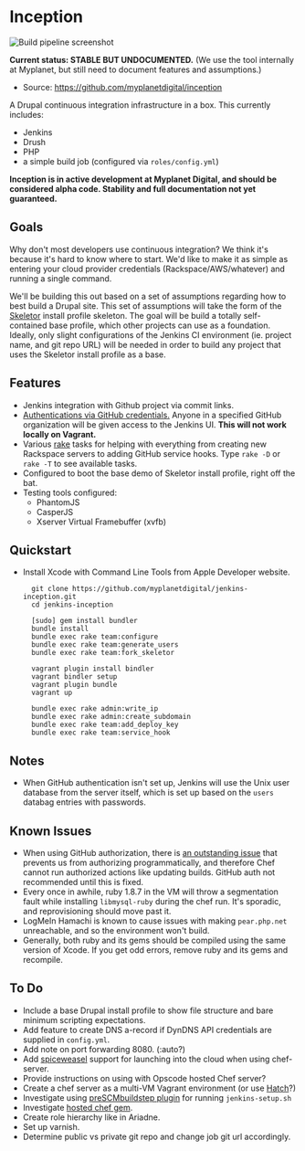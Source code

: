 Inception
=========

![Build pipeline
screenshot](http://i.imgur.com/GUqYKNZ.png)

**Current status: STABLE BUT UNDOCUMENTED.** (We use the tool internally
at Myplanet, but still need to document features and assumptions.)

  - Source: https://github.com/myplanetdigital/inception

A Drupal continuous integration infrastructure in a box. This currently
includes:

  - Jenkins
  - Drush
  - PHP
  - a simple build job (configured via `roles/config.yml`)

**Inception is in active development at Myplanet Digital, and should be
considered alpha code. Stability and full documentation not yet
guaranteed.**

Goals
-----

Why don't most developers use continuous integration? We think it's
because it's hard to know where to start. We'd like to make it as simple
as entering your cloud provider credentials (Rackspace/AWS/whatever) and
running a single command.

We'll be building this out based on a set of assumptions regarding how
to best build a Drupal site. This set of assumptions will take the form
of the [Skeletor][skeletor] install profile skeleton. The goal will be
build a totally self-contained base profile, which other projects can
use as a foundation. Ideally, only slight configurations of the Jenkins
CI environment (ie. project name, and git repo URL) will be needed in
order to build any project that uses the Skeletor install profile as
a base.

Features
--------

  - Jenkins integration with Github project via commit links.
  - [Authentications via GitHub credentials.][plugin-github-oauth]
    Anyone in a specified GitHub organization will be given access to
    the Jenkins UI. **This will not work locally on Vagrant.**
  - Various [rake][about-rake] tasks for helping with everything from
    creating new Rackspace servers to adding GitHub service hooks. Type
    `rake -D` or `rake -T` to see available tasks.
  - Configured to boot the base demo of Skeletor install profile,
    right off the bat.
  - Testing tools configured:
    - PhantomJS
    - CasperJS
    - Xserver Virtual Framebuffer (xvfb)

Quickstart
----------

- Install Xcode with Command Line Tools from Apple Developer website.

        git clone https://github.com/myplanetdigital/jenkins-inception.git
        cd jenkins-inception

        [sudo] gem install bundler
        bundle install
        bundle exec rake team:configure
        bundle exec rake team:generate_users
        bundle exec rake team:fork_skeletor

        vagrant plugin install bindler
        vagrant bindler setup
        vagrant plugin bundle
        vagrant up

        bundle exec rake admin:write_ip
        bundle exec rake admin:create_subdomain
        bundle exec rake team:add_deploy_key
        bundle exec rake team:service_hook

Notes
-----

  - When GitHub authentication isn't set up, Jenkins will use the Unix
    user database from the server itself, which is set up based on the
    `users` databag entries with passwords.

Known Issues
------------

  - When using GitHub authorization, there is [an outstanding
    issue][github-auth-issue] that prevents us from authorizing
    programmatically, and therefore Chef cannot run authorized actions like
    updating builds. GitHub auth not recommended until this is fixed.
  - Every once in awhile, ruby 1.8.7 in the VM will throw a
    segmentation fault while installing `libmysql-ruby` during the chef
    run. It's sporadic, and reprovisioning should move past it.
  - LogMeIn Hamachi is known to cause issues with making `pear.php.net`
    unreachable, and so the environment won't build.
  - Generally, both ruby and its gems should be compiled using the same
    version of Xcode. If you get odd errors, remove ruby and its gems
    and recompile.

To Do
-----

  - Include a base Drupal install profile to show file structure and
    bare minimum scripting expectations.
  - Add feature to create DNS a-record if DynDNS API credentials are
    supplied in `config.yml`.
  - Add note on port forwarding 8080. (:auto?)
  - Add [spiceweasel][spiceweasel-project] support for launching into
    the cloud when using chef-server.
  - Provide instructions on using with Opscode hosted Chef server?
  - Create a chef server as a multi-VM Vagrant environment (or use
    [Hatch][hatch-project]?)
  - Investigate using [preSCMbuildstep plugin][plugin-preSCMbuildstep]
    for running `jenkins-setup.sh`
  - Investigate [hosted chef gem][hosted-chef-gem].
  - Create role hierarchy like in Ariadne.
  - Set up varnish.
  - Determine public vs private git repo and change job git url
    accordingly.

<!-- Links -->
   [hatch-project]:            http://xdissent.github.com/chef-hatch-repo/
   [spiceweasel-project]:      http://wiki.opscode.com/display/chef/Spiceweasel
   [chef-solo-search]:         https://github.com/edelight/chef-solo-search#readme
   [user-cookbook]:            https://github.com/fnichol/chef-user#readme
   [plugin-github-oauth]:      https://wiki.jenkins-ci.org/display/JENKINS/Github+OAuth+Plugin
   [plugin-preSCMbuildstep]:   https://wiki.jenkins-ci.org/display/JENKINS/pre-scm-buildstep
   [about-rake]:               http://en.wikipedia.org/wiki/Rake_(software)
   [skeletor]:                 https://github.com/myplanetdigital/drupal-skeletor/blob/master/SKELETOR-README.md
   [hosted-chef-gem]:          https://github.com/opscode/hosted-chef-gem#readme
   [github-auth-issue]:        https://github.com/mocleiri/github-oauth-plugin/issues/18
